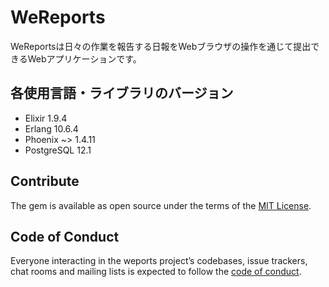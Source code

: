 # WeReports

WeReportsは日々の作業を報告する日報をWebブラウザの操作を通じて提出できるWebアプリケーションです。

## 各使用言語・ライブラリのバージョン

* Elixir 1.9.4
* Erlang 10.6.4
* Phoenix ~> 1.4.11
* PostgreSQL 12.1

## Contribute

The gem is available as open source under the terms of the [MIT License](https://github.com/himrock922/weports/blob/master/LICENSE).

## Code of Conduct

Everyone interacting in the weports project’s codebases, issue trackers, chat rooms and mailing lists is expected to follow the [code of conduct](https://github.com/himrock922/weports/blob/master/CODE_OF_CONDUCT.md).